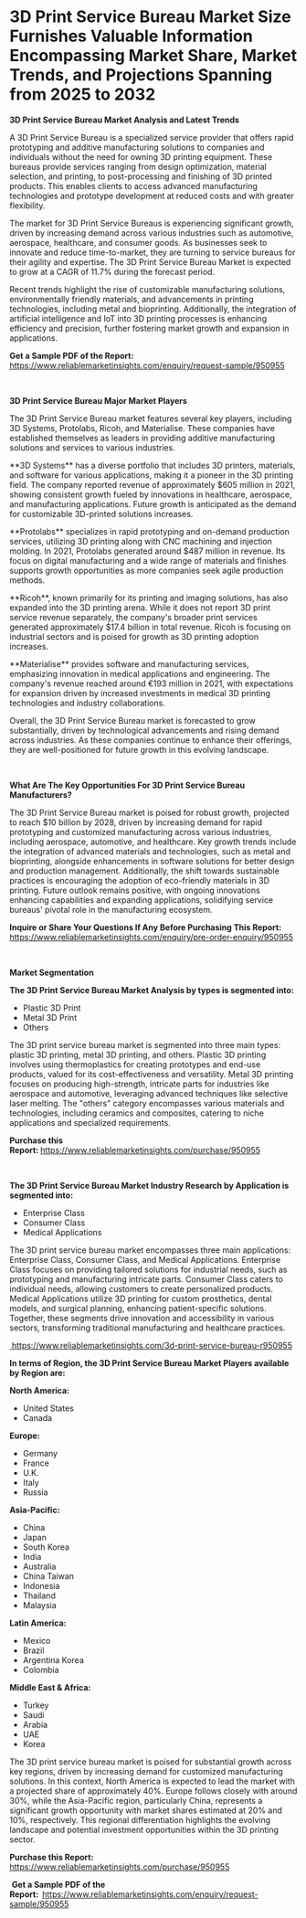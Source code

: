 <p><h1>3D Print Service Bureau Market Size Furnishes Valuable Information Encompassing Market Share, Market Trends, and Projections Spanning from 2025 to 2032</h1></p><p><strong>3D Print Service Bureau Market Analysis and Latest Trends</strong></p>
<p><p>A 3D Print Service Bureau is a specialized service provider that offers rapid prototyping and additive manufacturing solutions to companies and individuals without the need for owning 3D printing equipment. These bureaus provide services ranging from design optimization, material selection, and printing, to post-processing and finishing of 3D printed products. This enables clients to access advanced manufacturing technologies and prototype development at reduced costs and with greater flexibility.</p><p>The market for 3D Print Service Bureaus is experiencing significant growth, driven by increasing demand across various industries such as automotive, aerospace, healthcare, and consumer goods. As businesses seek to innovate and reduce time-to-market, they are turning to service bureaus for their agility and expertise. The 3D Print Service Bureau Market is expected to grow at a CAGR of 11.7% during the forecast period. </p><p>Recent trends highlight the rise of customizable manufacturing solutions, environmentally friendly materials, and advancements in printing technologies, including metal and bioprinting. Additionally, the integration of artificial intelligence and IoT into 3D printing processes is enhancing efficiency and precision, further fostering market growth and expansion in applications.</p></p>
<p><strong>Get a Sample PDF of the Report:&nbsp;</strong> <a href="https://www.reliablemarketinsights.com/enquiry/request-sample/950955?utm_campaign=3083&utm_medium=2&utm_source=Github&utm_content=ia&utm_term=18042025&utm_id=3d-print-service-bureau">https://www.reliablemarketinsights.com/enquiry/request-sample/950955</a></p>
<p>&nbsp;</p>
<p><strong>3D Print Service Bureau Major Market Players</strong></p>
<p><p>The 3D Print Service Bureau market features several key players, including 3D Systems, Protolabs, Ricoh, and Materialise. These companies have established themselves as leaders in providing additive manufacturing solutions and services to various industries.</p><p>**3D Systems** has a diverse portfolio that includes 3D printers, materials, and software for various applications, making it a pioneer in the 3D printing field. The company reported revenue of approximately $605 million in 2021, showing consistent growth fueled by innovations in healthcare, aerospace, and manufacturing applications. Future growth is anticipated as the demand for customizable 3D-printed solutions increases.</p><p>**Protolabs** specializes in rapid prototyping and on-demand production services, utilizing 3D printing along with CNC machining and injection molding. In 2021, Protolabs generated around $487 million in revenue. Its focus on digital manufacturing and a wide range of materials and finishes supports growth opportunities as more companies seek agile production methods.</p><p>**Ricoh**, known primarily for its printing and imaging solutions, has also expanded into the 3D printing arena. While it does not report 3D print service revenue separately, the company's broader print services generated approximately $17.4 billion in total revenue. Ricoh is focusing on industrial sectors and is poised for growth as 3D printing adoption increases.</p><p>**Materialise** provides software and manufacturing services, emphasizing innovation in medical applications and engineering. The company's revenue reached around €193 million in 2021, with expectations for expansion driven by increased investments in medical 3D printing technologies and industry collaborations.</p><p>Overall, the 3D Print Service Bureau market is forecasted to grow substantially, driven by technological advancements and rising demand across industries. As these companies continue to enhance their offerings, they are well-positioned for future growth in this evolving landscape.</p></p>
<p>&nbsp;</p>
<p><strong>What Are The Key Opportunities For 3D Print Service Bureau Manufacturers?</strong></p>
<p><p>The 3D Print Service Bureau market is poised for robust growth, projected to reach $10 billion by 2028, driven by increasing demand for rapid prototyping and customized manufacturing across various industries, including aerospace, automotive, and healthcare. Key growth trends include the integration of advanced materials and technologies, such as metal and bioprinting, alongside enhancements in software solutions for better design and production management. Additionally, the shift towards sustainable practices is encouraging the adoption of eco-friendly materials in 3D printing. Future outlook remains positive, with ongoing innovations enhancing capabilities and expanding applications, solidifying service bureaus' pivotal role in the manufacturing ecosystem.</p></p>
<p><strong>Inquire or Share Your Questions If Any Before Purchasing This Report:</strong> <a href="https://www.reliablemarketinsights.com/enquiry/pre-order-enquiry/950955?utm_campaign=3083&utm_medium=2&utm_source=Github&utm_content=ia&utm_term=18042025&utm_id=3d-print-service-bureau">https://www.reliablemarketinsights.com/enquiry/pre-order-enquiry/950955</a></p>
<p>&nbsp;</p>
<p><strong>Market Segmentation</strong></p>
<p><strong>The 3D Print Service Bureau Market Analysis by types is segmented into:</strong></p>
<p><ul><li>Plastic 3D Print</li><li>Metal 3D Print</li><li>Others</li></ul></p>
<p><p>The 3D print service bureau market is segmented into three main types: plastic 3D printing, metal 3D printing, and others. Plastic 3D printing involves using thermoplastics for creating prototypes and end-use products, valued for its cost-effectiveness and versatility. Metal 3D printing focuses on producing high-strength, intricate parts for industries like aerospace and automotive, leveraging advanced techniques like selective laser melting. The "others" category encompasses various materials and technologies, including ceramics and composites, catering to niche applications and specialized requirements.</p></p>
<p><strong>Purchase this Report:&nbsp;</strong><a href="https://www.reliablemarketinsights.com/purchase/950955?utm_campaign=3083&utm_medium=2&utm_source=Github&utm_content=ia&utm_term=18042025&utm_id=3d-print-service-bureau">https://www.reliablemarketinsights.com/purchase/950955</a></p>
<p>&nbsp;</p>
<p><strong>The 3D Print Service Bureau Market Industry Research by Application is segmented into:</strong></p>
<p><ul><li>Enterprise Class</li><li>Consumer Class</li><li>Medical Applications</li></ul></p>
<p><p>The 3D print service bureau market encompasses three main applications: Enterprise Class, Consumer Class, and Medical Applications. Enterprise Class focuses on providing tailored solutions for industrial needs, such as prototyping and manufacturing intricate parts. Consumer Class caters to individual needs, allowing customers to create personalized products. Medical Applications utilize 3D printing for custom prosthetics, dental models, and surgical planning, enhancing patient-specific solutions. Together, these segments drive innovation and accessibility in various sectors, transforming traditional manufacturing and healthcare practices.</p></p>
<p><a href="https://www.reliablemarketinsights.com/3d-print-service-bureau-r950955?utm_campaign=3083&utm_medium=2&utm_source=Github&utm_content=ia&utm_term=18042025&utm_id=3d-print-service-bureau">&nbsp;https://www.reliablemarketinsights.com/3d-print-service-bureau-r950955</a></p>
<p><strong>In terms of Region, the 3D Print Service Bureau Market Players available by Region are:</strong></p>
<p>
    <p> <strong> North America: </strong>
        <ul>
            <li>United States</li>
            <li>Canada</li>
        </ul>
        </p> 
    <p> <strong> Europe: </strong>
        <ul>
            <li>Germany</li>
            <li>France</li>
            <li>U.K.</li>
            <li>Italy</li>
            <li>Russia</li>
        </ul>
        </p> 
    <p> <strong> Asia-Pacific: </strong>
        <ul>
            <li>China</li>
            <li>Japan</li>
            <li>South Korea</li>
            <li>India</li>
            <li>Australia</li>
            <li>China Taiwan</li>
            <li>Indonesia</li>
            <li>Thailand</li>
            <li>Malaysia</li>
        </ul>
        </p> 
    <p> <strong> Latin America: </strong>
        <ul>
            <li>Mexico</li>
            <li>Brazil</li>
            <li>Argentina Korea</li>
            <li>Colombia</li>
        </ul>
        </p> 
    <p> <strong> Middle East & Africa: </strong>
        <ul>
            <li>Turkey</li>
            <li>Saudi</li>
            <li>Arabia</li>
            <li>UAE</li>
            <li>Korea</li>
        </ul>
    </p>
    </p>
<p><p>The 3D print service bureau market is poised for substantial growth across key regions, driven by increasing demand for customized manufacturing solutions. In this context, North America is expected to lead the market with a projected share of approximately 40%. Europe follows closely with around 30%, while the Asia-Pacific region, particularly China, represents a significant growth opportunity with market shares estimated at 20% and 10%, respectively. This regional differentiation highlights the evolving landscape and potential investment opportunities within the 3D printing sector.</p></p>
<p><strong>Purchase this Report: </strong><a href="https://www.reliablemarketinsights.com/purchase/950955?utm_campaign=3083&utm_medium=2&utm_source=Github&utm_content=ia&utm_term=18042025&utm_id=3d-print-service-bureau">https://www.reliablemarketinsights.com/purchase/950955</a></p>
<p>&nbsp;<strong>Get a Sample PDF of the Report:&nbsp;&nbsp;</strong><a href="https://www.reliablemarketinsights.com/enquiry/request-sample/950955?utm_campaign=3083&utm_medium=2&utm_source=Github&utm_content=ia&utm_term=18042025&utm_id=3d-print-service-bureau">https://www.reliablemarketinsights.com/enquiry/request-sample/950955</a></p>
<p><strong></strong></p>
<p><p></p><p></p><p></p></p>